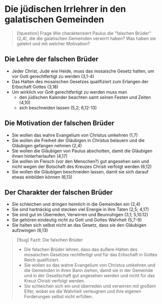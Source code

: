 # Die jüdischen Irrlehrer in den galatischen Gemeinden

> [!question] Frage
> Wie charakterisiert Paulus die "falschen Brüder" (2,4), die die galatischen Gemeinden verwirrt haben? Was haben sie gelehrt und mit welcher Motivation?

## Die Lehre der falschen Brüder

- Jeder Christ, Jude wie Heide, muss das mosaische Gesetz halten, um vor Gott gerechtfertigt zu werden (3,1-4)
- Das Halten des mosaischen Gesetzes qualifiziert zum Erlangen der Erbschaft Gottes (3,18)
- Um wirklich vor Gott gerechtfertigt zu werden muss man
	- den jüdischen Kalender beachten samt seinen Festen und Zeiten (4,10)
	- sich beschneiden lassen (5,2; 6,12-13)

## Die Motivation der falschen Brüder

- Sie wollen das wahre Evangelium von Christus umkehren (1,7)
- Sie wollen die Freiheit der Gläubigen in Christus belauern und die Gläubigen gefangen nehmen (2,4)
- Sie wollen die Gläubigen von Paulus abschotten, damit die Gläubigen ihnen hinterherlaufen (4,17)
- Sie wollen im Fleisch (vor den Menschen?) gut angesehen sein und nicht wegen der Botschaft des Kreuzes Christi verfolgt werden (6,12)
- Sie wollen die Gläubigen beschneiden lassen, damit sie sich darauf etwas einbilden können (6,13)

## Der Charakter der falschen Brüder

- Sie schleichen und dringen heimlich in die Gemeinden ein (2,4)
- Sie sind hartnäckig und stecken viel Energie in ihre Taten (2,5; 4,17)
- Sie sind gut im Überreden, Verwirren und Beunruhigen (3,1; 5,10.12)
- Sie gehören eindeutig nicht zu Gott und Gottes Wahrheit (5,7-9)
- Sie halten sich selbst nicht an das Gesetz, dass sie den Gläubigen aufzwingen (6,13)

> [!bug] Fazit: Die falschen Brüder
> - Die falschen Brüder lehren, dass das äußere Halten des mosaischen Gesetzes rechtfertigt und für das Erbschaft in Gottes Reich qualifiziert.
> - Sie wollen so das wahre Evangelium von Christus umkehren und die Gemeinden in ihren Bann ziehen, damit sie in der Gemeinde und in der Gesellschaft gut angesehen werden und nicht für das Kreuz Christi verfolgt werden.
> - Sie schleichen sich ein und überreden und verwirren mit großem Eifer, wobei sie die Wahrheit verleugnen und ihre eigenen Forderungen selbst nicht erfüllen.